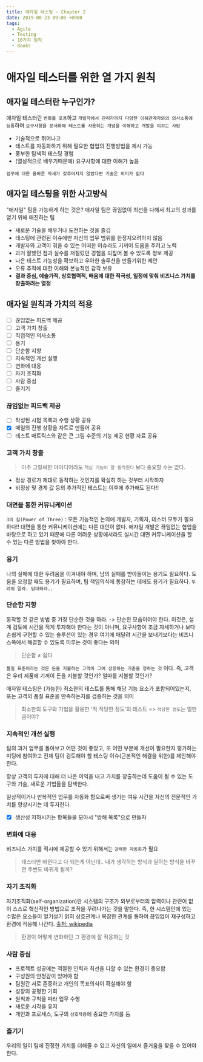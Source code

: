 ```yaml
---
title: 애자일 테스팅 - Chapter 2
date: 2019-08-23 09:00 +0900
tags:
  - Agile
  - Testing
  - 10가지 원칙
  - Books
---
```

# 애자일 테스터를 위한 열 가지 원칙

## 애자일 테스터란 누구인가?
애자일 테스터란 `변화를 포용`하고 `개발자에서 관리자까지 다양한 이해관계자와의 의사소통에 능통`하며 `요구사항을 문서화해 테스트를 사용하는 개념을 이해하고 개발을 이끄는 사람`
- 기술적으로 뛰어나고
- 테스트를 자동화하기 위해 필요한 협업의 진행방법을 제시 가능
- 풍부한 탐색적 테스팅 경험
- (열성적으로 배우기때문에) 요구사항에 대한 이해가 높음

`업무에 대한 올바른 자세가 갖추어지지 않았다면 기술은 의미가 없다`

## 애자일 테스팅을 위한 사고방식
"애자일" 팀을 가능하게 하는 것은? 애자일 팀은 끊임없이 최선을 다해서 최고의 성과를 얻기 위해 매진하는 팀

   - 새로운 기술을 배우거나 도전하는 것을 즐김
   - 테스팅에 관련된 이슈에만 자신의 업무 범위를 한정지으려하지 않음
   - 개발자와 고객이 겪을 수 있는 어떠한 이슈라도 기꺼이 도움을 주려고 노력
   - 과거 잘했던 점과 실수를 저질렀던 경험을 되짚어 볼 수 있도록 정보 제공
   - 나은 테스트 가능성을 확보하고 우아한 솔루션을 만들기위한 제안
   - 오류 추적에 대한 이해와 본능적인 감각 보유
   - **결과 중심, 예술가적, 상호협력적, 배움에 대한 적극성, 일정에 맞춰 비즈니스 가치를 창출하려는 열정**
   

## 애자일 원칙과 가치의 적용
   - [ ] 끊임없는 피드백 제공
   - [ ] 고객 가치 창출
   - [ ] 직접적인 의사소통
   - [ ] 용기 
   - [ ] 단순함 지향
   - [ ] 지속적인 개선 실행
   - [ ] 변화에 대응
   - [ ] 자기 조직화
   - [ ] 사람 중심
   - [ ] 즐기기

### 끊임없는 피드백 제공
   - [ ] 작성된 시험 목록과 수행 상황 공유
   - [x] 매일의 진행 상황을 차트로 만들어 공유
   - [ ] 테스트 매트릭스와 같은 큰 그림 수준의 기능 제공 현황 자료 공유

### 고객 가치 창출
> 아주 그럴싸한 아이디어라도 `핵심 기능이 잘 동작한다` 보다 중요할 수는 없다.

- 정상 경로가 제대로 동작하는 것인지를 확실히 하는 것부터 시작하자
- 비정상 및 경계 값 등의 추가적인 테스트는 이후에 추가해도 된다!!

### 대면을 통한 커뮤니케이션
`3의 힘(Power of Three)` : 모든 기능적인 논의에 개발자, 기획자, 테스터 모두가 필요하다!!
대면을 통한 커뮤니케이션에는 다른 대안이 없다. 애자일 개발은 끊임없는 협업을 바탕으로 하고 있기 때문에 다른 어려운 상황에서라도 실시간 대면 커뮤니케이션을 할 수 있는 다른 방법을 찾아야 한다.

### 용기
나의 실패에 대한 두려움을 이겨내야 하며, 남의 실패를 받아들이는 용기도 필요하다.
도움을 요청할 때도 용기가 필요하며, 팀 책임의식에 동참하는 데에도 용기가 필요하다.
`두려워 말라. 담대하라..`

### 단순함 지향
동작할 것 같은 방법 중 가장 단순한 것을 하라. -> 단순한 모습이어야 한다.
이것은, 설계 검토에 시간을 적게 투자해야 한다는 것이 아니며, 요구사항이 조금 자세하거나 보다 손쉽게 구현할 수 있는 솔루션이 있는 경우 여기에 매달려 시간을 보내기보다는 비즈니스쪽에서 해결할 수 있도록 미루는 것이 좋다는 의미

> 단순함 ≠ 쉽다 

`품질 표준이라는 것은 돈을 지불하는 고객이 그에 상응하는 기준을 정하는 것` 이다. 즉, 고객은 우리 제품에 기꺼이 돈을 지불할 것인가? 얼마를 지불할 것인가?

애자일 테스팅은 (가능한) 최소한의 테스트를 통해 해당 기능 요소가 포함되어있는지, 또는 고객의 품질 표준을 만족하는지를 검증하는 것을 의미

> 최소한의 도구와 기법을 활용한 '딱 적당한 정도'의 테스트 => `적당한 정도`는 얼만큼이야?

### 지속적인 개선 실행
팀의 과거 업무를 돌아보고 어떤 것이 좋았고, 또 어떤 부분에 개선이 필요한지 평가하는 미팅에 참여하고 전체 팀이 검토해야 할 테스팅 이슈(근본적인 해결을 위한)를 제안해야 한다.

항상 고객의 투자에 대해 더 나은 이익을 내고 가치를 창출하는데 도움이 될 수 있는 도구와 기술, 새로운 기법들을 탐색한다.

일상적이거나 반복적인 업무를 자동화 함으로써 생기는 여유 시간을 자신의 전문적인 가치를 향상시키는 데 투자한다.

- [x] 생산성 저하시키는 항목들을 모아서 "방해 목록"으로 만들자

### 변화에 대응
비즈니스 가치를 적시에 제공할 수 있기 위해서는 `강력한 자동화`가 필요

> 테스터만 바뀐다고 다 되는게 아닌데.. 내가 생각하는 방식과 일하는 방식을 바꾸면 주변도 바뀌게 될까?

### 자기 조직화
자기조직화(self-organization)란 시스템의 구조가 외부로부터의 압력이나 관련이 없이 스스로 혁신적인 방법으로 조직을 꾸려나가는 것을 말한다. 즉, 한 시스템안에 있는 수많은 요소들이 얼기설기 얽혀 상호관계나 복잡한 관계를 통하여 끊임없이 재구성하고 환경에 적응해 나간다. [출처: wikipedia](https://ko.wikipedia.org/wiki/%EC%9E%90%EA%B8%B0%EC%A1%B0%EC%A7%81%ED%99%94)

> 환경이 어떻게 변화하던 그 환경에 잘 적응하는 것

### 사람 중심
- 프로젝트 성공에는 적절한 인력과 최선을 다할 수 있는 환경이 중요함
- 구성원의 안정감이 있어야 함
- 팀원간 서로 존중하고 개인의 목표의식이 확실해야 함
- 성장의 공평한 기회
- 원칙과 규칙을 따라 업무 수행
- 새로운 시각을 유지
- 개인과 프로세스, 도구의 `상호작용`에 중요한 가치를 둠

### 즐기기
우리의 일이 팀에 진정한 가치를 더해줄 수 있고 자신의 일에서 즐거움을 찾을 수 있어야 한다.

